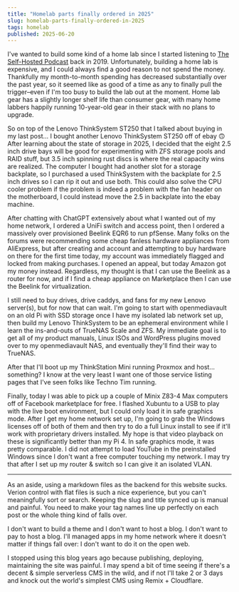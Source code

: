 ```yaml
---
title: "Homelab parts finally ordered in 2025"
slug: homelab-parts-finally-ordered-in-2025
tags: homelab
published: 2025-06-20
---
```


I've wanted to build some kind of a home lab since I started listening to [The Self-Hosted Podcast](https://selfhosted.show/) back in 2019. Unfortunately, building a home lab is expensive, and I could always find a good reason to not spend the money. Thankfully my month-to-month spending has decreased substantially over the past year, so it seemed like as good of a time as any to finally pull the trigger–even if I'm too busy to build the lab out at the moment. Home lab gear has a slightly longer shelf life than consumer gear, with many home labbers happily running 10-year-old gear in their stack with no plans to upgrade.

So on top of the Lenovo ThinkSystem ST250 that I talked about buying in my last post... I bought another Lenovo ThinkSystem ST250 off of ebay 🙃 After learning about the state of storage in 2025, I decided that the eight 2.5 inch drive bays will be good for experimenting with ZFS storage pools and RAID stuff, but 3.5 inch spinning rust discs is where the real capacity wins are realized. The computer I bought had another slot for a storage backplate, so I purchased a used ThinkSystem with the backplate for 2.5 inch drives so I can rip it out and use both. This could also solve the CPU cooler problem if the problem is indeed a problem with the fan header on the motherboard, I could instead move the 2.5 in backplate into the ebay machine.

After chatting with ChatGPT extensively about what I wanted out of my home network, I ordered a UniFi switch and access point, then I ordered a massively over provisioned Beelink EQR6 to run pfSense. Many folks on the forums were recommending some cheap fanless hardware appliances from AliExpress, but after creating and account and attempting to buy hardware on there for the first time today, my account was immediately flagged and locked from making purchases. I opened an appeal, but today Amazon got my money instead. Regardless, my thought is that I can use the Beelink as a router for now, and if I find a cheap appliance on Marketplace then I can use the Beelink for virtualization.

I still need to buy drives, drive caddys, and fans for my new Lenovo server(s), but for now that can wait. I'm going to start with openmediavault on an old Pi with SSD storage once I have my isolated lab network set up, then build my Lenovo ThinkSystem to be an ephemeral environment while I learn the ins-and-outs of TrueNAS Scale and ZFS. My immediate goal is to get all of my product manuals, Linux ISOs and WordPress plugins moved over to my openmediavault NAS, and eventually they'll find their way to TrueNAS.

After that I'll boot up my ThinkStation Mini running Proxmox and host... something? I know at the very least I want one of those service listing pages that I've seen folks like Techno Tim running.

Finally, today I was able to pick up a couple of Minix Z83-4 Max computers off of Facebook marketplace for free. I flashed Xubuntu to a USB to play with the live boot environment, but I could only load it in safe graphics mode. After I get my home network set up, I'm going to grab the Windows licenses off of both of them and then try to do a full Linux install to see if it'll work with proprietary drivers installed. My hope is that video playback on these is significantly better than my Pi 4. In safe graphics mode, it was pretty comparable. I did not attempt to load YouTube in the preinstalled Windows since I don't want a free computer touching my network. I may try that after I set up my router & switch so I can give it an isolated VLAN.

---

As an aside, using a markdown files as the backend for this website sucks. Verion control with flat files is such a nice experience, but you can't meaningfully sort or search. Keeping the slug and title synced up is manual and painful. You need to make your tag names line up perfectly on each post or the whole thing kind of falls over. 

I don't want to build a theme and I don't want to host a blog. I don't want to pay to host a blog. I'll managed apps in my home network where it doesn't matter if things fall over: I don't want to do it on the open web.

I stopped using this blog years ago because publishing, deploying, maintaining the site was painful. I may spend a bit of time seeing if there's a decent & simple serverless CMS in the wild, and if not I'll take 2 or 3 days and knock out the world's simplest CMS using Remix + Cloudflare.
